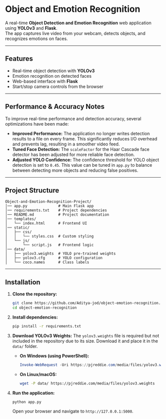 # Object and Emotion Recognition

A real-time **Object Detection and Emotion Recognition** web application using **YOLOv3** and **Flask**.  
The app captures live video from your webcam, detects objects, and recognizes emotions on faces.

---

## Features
- Real-time object detection with **YOLOv3**
- Emotion recognition on detected faces
- Web-based interface with **Flask**
- Start/stop camera controls from the browser

---

## Performance & Accuracy Notes

To improve real-time performance and detection accuracy, several optimizations have been made:

-   **Improved Performance:** The application no longer writes detection results to a file on every frame. This significantly reduces I/O overhead and prevents lag, resulting in a smoother video feed.
-   **Tuned Face Detection:** The `scaleFactor` for the Haar Cascade face detector has been adjusted for more reliable face detection.
-   **Adjusted YOLO Confidence:** The confidence threshold for YOLO object detection is set to `0.45`. This value can be tuned in `app.py` to balance between detecting more objects and reducing false positives.

---

## Project Structure

```
Object-and-Emotion-Recognition-Project/
│── app.py              # Main Flask app
│── requirements.txt    # Project dependencies
│── README.md           # Project documentation
│── templates/
│   └── index.html      # Frontend UI
│── static/
│   ├── css/
│   │   └── styles.css  # Custom styling
│   └── js/
│       └── script.js   # Frontend logic
│── data/
│   ├── yolov3.weights  # YOLO pre-trained weights
│   ├── yolov3.cfg      # YOLO configuration
│   └── coco.names      # Class labels
```


---

## Installation

1. **Clone the repository:**
   ```bash
   git clone https://github.com/Aditya-jod/object-emotion-recognition.git
   cd object-emotion-recognition
   ```

2. **Install dependencies:**
   ```bash
   pip install -r requirements.txt
   ```

3. **Download YOLOv3 Weights:**
   The `yolov3.weights` file is required but not included in the repository due to its size. Download it and place it in the `data/` folder.

   *   **On Windows (using PowerShell):**
       ```powershell
       Invoke-WebRequest -Uri https://pjreddie.com/media/files/yolov3.weights -OutFile "data\yolov3.weights"
       ```
   *   **On Linux/macOS:**
       ```bash
       wget -P data/ https://pjreddie.com/media/files/yolov3.weights
       ```

4. **Run the application:**
   ```bash
   python app.py
   ```
   Open your browser and navigate to `http://127.0.0.1:5000`.
